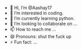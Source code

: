 - 👋 Hi, I’m @Aashay17
- 👀 I’m interested in coding.
- 🌱 I’m currently learning python.
- 💞️ I’m looking to collaborate on ...
- 📫 How to reach me ...
- 😄 Pronouns: shut the fuck up
- ⚡ Fun fact: ...

<!---
Aashay17/Aashay17 is a ✨ special ✨ repository because its `README.md` (this file) appears on your GitHub profile.
You can click the Preview link to take a look at your changes.
--->
